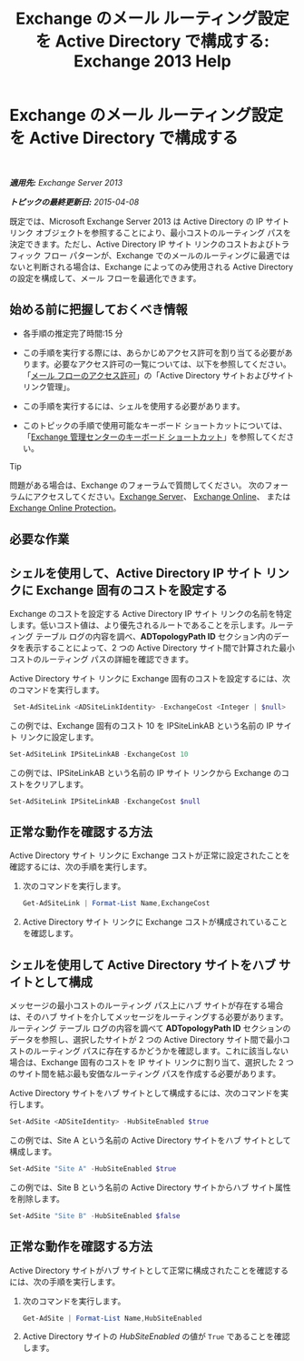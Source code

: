 ﻿---
title: 'Exchange のメール ルーティング設定を Active Directory で構成する: Exchange 2013 Help'
TOCTitle: Exchange のメール ルーティング設定を Active Directory で構成する
ms:assetid: d01f8545-c201-4a96-be39-ed4c7008afcf
ms:mtpsurl: https://technet.microsoft.com/ja-jp/library/JJ674705(v=EXCHG.150)
ms:contentKeyID: 49896485
ms.date: 04/24/2018
mtps_version: v=EXCHG.150
ms.translationtype: HT
---

# Exchange のメール ルーティング設定を Active Directory で構成する

 

_**適用先:** Exchange Server 2013_

_**トピックの最終更新日:** 2015-04-08_

既定では、Microsoft Exchange Server 2013 は Active Directory の IP サイト リンク オブジェクトを参照することにより、最小コストのルーティング パスを決定できます。ただし、Active Directory IP サイト リンクのコストおよびトラフィック フロー パターンが、Exchange でのメールのルーティングに最適ではないと判断される場合は、Exchange によってのみ使用される Active Directory の設定を構成して、メール フローを最適化できます。

## 始める前に把握しておくべき情報

  - 各手順の推定完了時間:15 分

  - この手順を実行する際には、あらかじめアクセス許可を割り当てる必要があります。必要なアクセス許可の一覧については、以下を参照してください。「[メール フローのアクセス許可](mail-flow-permissions-exchange-2013-help.md)」の「Active Directory サイトおよびサイト リンク管理」。

  - この手順を実行するには、シェルを使用する必要があります。

  - このトピックの手順で使用可能なキーボード ショートカットについては、「[Exchange 管理センターのキーボード ショートカット](keyboard-shortcuts-in-the-exchange-admin-center-exchange-online-protection-help.md)」を参照してください。


> [!TIP]
> 問題がある場合は、Exchange のフォーラムで質問してください。 次のフォーラムにアクセスしてください。<A href="https://go.microsoft.com/fwlink/p/?linkid=60612">Exchange Server</A>、 <A href="https://go.microsoft.com/fwlink/p/?linkid=267542">Exchange Online</A>、 または <A href="https://go.microsoft.com/fwlink/p/?linkid=285351">Exchange Online Protection</A>。



## 必要な作業

## シェルを使用して、Active Directory IP サイト リンクに Exchange 固有のコストを設定する

Exchange のコストを設定する Active Directory IP サイト リンクの名前を特定します。低いコスト値は、より優先されるルートであることを示します。ルーティング テーブル ログの内容を調べ、**ADTopologyPath ID** セクション内のデータを表示することによって、2 つの Active Directory サイト間で計算された最小コストのルーティング パスの詳細を確認できます。

Active Directory サイト リンクに Exchange 固有のコストを設定するには、次のコマンドを実行します。

```powershell 
 Set-AdSiteLink <ADSiteLinkIdentity> -ExchangeCost <Integer | $null>
```

この例では、Exchange 固有のコスト 10 を IPSiteLinkAB という名前の IP サイト リンクに設定します。

```powershell
Set-AdSiteLink IPSiteLinkAB -ExchangeCost 10
```

この例では、IPSiteLinkAB という名前の IP サイト リンクから Exchange のコストをクリアします。

```powershell
Set-AdSiteLink IPSiteLinkAB -ExchangeCost $null
```

## 正常な動作を確認する方法

Active Directory サイト リンクに Exchange コストが正常に設定されたことを確認するには、次の手順を実行します。

1.  次のコマンドを実行します。
    
    ```powershell
    Get-AdSiteLink | Format-List Name,ExchangeCost
    ```

2.  Active Directory サイト リンクに Exchange コストが構成されていることを確認します。

## シェルを使用して Active Directory サイトをハブ サイトとして構成

メッセージの最小コストのルーティング パス上にハブ サイトが存在する場合は、そのハブ サイトを介してメッセージをルーティングする必要があります。ルーティング テーブル ログの内容を調べて **ADTopologyPath ID** セクションのデータを参照し、選択したサイトが 2 つの Active Directory サイト間で最小コストのルーティング パスに存在するかどうかを確認します。これに該当しない場合は、Exchange 固有のコストを IP サイト リンクに割り当て、選択した 2 つのサイト間を結ぶ最も安価なルーティング パスを作成する必要があります。

Active Directory サイトをハブ サイトとして構成するには、次のコマンドを実行します。

```powershell
Set-AdSite <ADSiteIdentity> -HubSiteEnabled $true
```

この例では、Site A という名前の Active Directory サイトをハブ サイトとして構成します。

```powershell
Set-AdSite "Site A" -HubSiteEnabled $true
```

この例では、Site B という名前の Active Directory サイトからハブ サイト属性を削除します。

```powershell
Set-AdSite "Site B" -HubSiteEnabled $false
```

## 正常な動作を確認する方法

Active Directory サイトがハブ サイトとして正常に構成されたことを確認するには、次の手順を実行します。

1.  次のコマンドを実行します。
    
    ```powershell
    Get-AdSite | Format-List Name,HubSiteEnabled
    ```

2.  Active Directory サイトの *HubSiteEnabled* の値が `True` であることを確認します。

